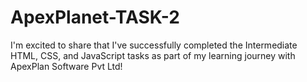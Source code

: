 # ApexPlanet-TASK-2
I'm excited to share that I've successfully completed the Intermediate HTML, CSS, and JavaScript tasks as part of my learning journey with ApexPlan Software Pvt Ltd!
